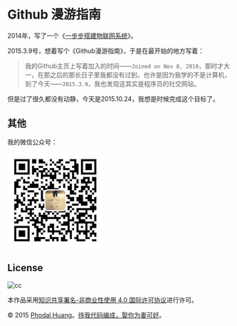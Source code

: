 # Github 漫游指南

2014年，写了一个《[一步步搭建物联网系统](https://github.com/phodal/designiot)》。

2015.3.9号，想着写个《Github漫游指南》，于是在最开始的地方写着：

> 我的Github主页上写着加入的时间——``Joined on Nov 8, 2010``，那时才大一，在那之后的那长日子里我都没有过到。也许是因为我学的不是计算机，到了今天——``2015.3.9``，我也发现这其实是程序员的社交网站。

但是过了很久都没有动静，今天是2015.10.24，我想是时候完成这个目标了。

## 其他

我的微信公众号：

![qrcode](./docs/chapter/img/qrcode.jpg)

## License

![cc](https://i.creativecommons.org/l/by-nc/4.0/88x31.png)

本作品采用[知识共享署名-非商业性使用 4.0 国际许可协议](http://creativecommons.org/licenses/by-nc/4.0/)进行许可。

© 2015 [Phodal Huang](http://www.phodal.com)。[待我代码编成，娶你为妻可好](http://www.xuntayizhan.com/person/ji-ke-ai-qing-zhi-er-shi-dai-wo-dai-ma-bian-cheng-qu-ni-wei-qi-ke-hao-wan/)。